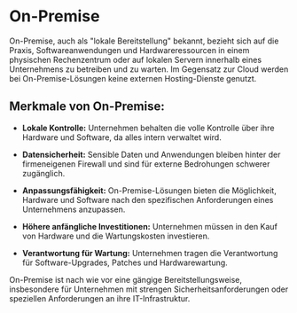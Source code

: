 # On-Premise

On-Premise, auch als "lokale Bereitstellung" bekannt, bezieht sich auf die Praxis, Softwareanwendungen und Hardwareressourcen in einem physischen Rechenzentrum oder auf lokalen Servern innerhalb eines Unternehmens zu betreiben und zu warten. Im Gegensatz zur Cloud werden bei On-Premise-Lösungen keine externen Hosting-Dienste genutzt.

## Merkmale von On-Premise:

- **Lokale Kontrolle:** Unternehmen behalten die volle Kontrolle über ihre Hardware und Software, da alles intern verwaltet wird.

- **Datensicherheit:** Sensible Daten und Anwendungen bleiben hinter der firmeneigenen Firewall und sind für externe Bedrohungen schwerer zugänglich.

- **Anpassungsfähigkeit:** On-Premise-Lösungen bieten die Möglichkeit, Hardware und Software nach den spezifischen Anforderungen eines Unternehmens anzupassen.

- **Höhere anfängliche Investitionen:** Unternehmen müssen in den Kauf von Hardware und die Wartungskosten investieren.

- **Verantwortung für Wartung:** Unternehmen tragen die Verantwortung für Software-Upgrades, Patches und Hardwarewartung.

On-Premise ist nach wie vor eine gängige Bereitstellungsweise, insbesondere für Unternehmen mit strengen Sicherheitsanforderungen oder speziellen Anforderungen an ihre IT-Infrastruktur.
